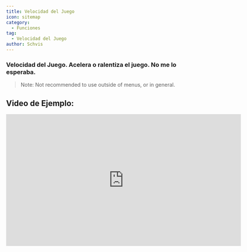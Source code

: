 ```yaml
---
title: Velocidad del Juego
icon: sitemap
category:
  - Funciones
tag:
  - Velocidad del Juego
author: Schvis
---
```


### Velocidad del Juego. Acelera o ralentiza el juego. No me lo esperaba.

>Note: Not recommended to use outside of menus, or in general.

## Video de Ejemplo:

<iframe width="640" height="360" src="https://www.youtube.com/embed/MzXhudYkaDg?list=PL5eI1Tb64p56g27qfYk7VuFTz4FK6YrKa" title="Korepi - Game Speed" frameborder="0" allow="accelerometer; autoplay; clipboard-write; encrypted-media; gyroscope; picture-in-picture; web-share" allowfullscreen></iframe>